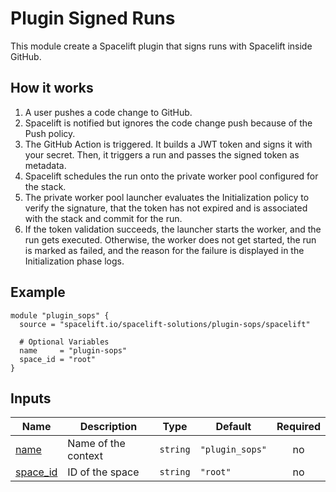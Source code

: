 # Plugin Signed Runs

This module create a Spacelift plugin that signs runs with Spacelift inside GitHub.

## How it works

1. A user pushes a code change to GitHub.
2. Spacelift is notified but ignores the code change push because of the Push policy.
3. The GitHub Action is triggered. It builds a JWT token and signs it with your secret. Then, it triggers a run and passes the signed token as metadata.
4. Spacelift schedules the run onto the private worker pool configured for the stack.
5. The private worker pool launcher evaluates the Initialization policy to verify the signature, that the token has not expired and is associated with the stack and commit for the run.
6. If the token validation succeeds, the launcher starts the worker, and the run gets executed. Otherwise, the worker does not get started, the run is marked as failed, and the reason for the failure is displayed in the Initialization phase logs.


<!-- BEGIN_TF_DOCS -->
## Example

```hcl
module "plugin_sops" {
  source = "spacelift.io/spacelift-solutions/plugin-sops/spacelift"

  # Optional Variables
  name     = "plugin-sops"
  space_id = "root"
} 
```

## Inputs

| Name | Description | Type | Default | Required |
|------|-------------|------|---------|:--------:|
| <a name="input_name"></a> [name](#input\_name) | Name of the context | `string` | `"plugin_sops"` | no |
| <a name="input_space_id"></a> [space\_id](#input\_space\_id) | ID of the space | `string` | `"root"` | no |
<!-- END_TF_DOCS -->
